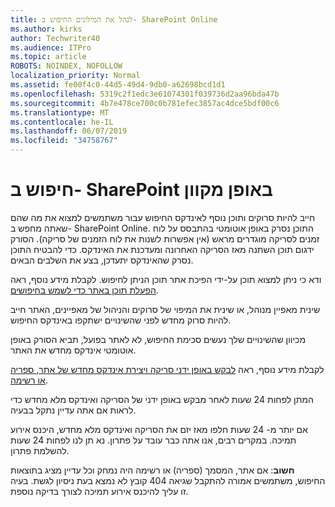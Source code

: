```yaml
---
title: לנהל את המילונים החיפוש ב- SharePoint Online
ms.author: kirks
author: Techwriter40
ms.audience: ITPro
ms.topic: article
ROBOTS: NOINDEX, NOFOLLOW
localization_priority: Normal
ms.assetid: fe00f4c0-44d5-49d4-9db0-a62698bcd1d1
ms.openlocfilehash: 5319c2f1edc3e61074301f039736d2aa96bda47b
ms.sourcegitcommit: 4b7e478ce700c0b781efec3857ac4dce5bdf00c6
ms.translationtype: MT
ms.contentlocale: he-IL
ms.lasthandoff: 06/07/2019
ms.locfileid: "34758767"
---
```

# <a name="search-in-sharepoint-online"></a>חיפוש ב- SharePoint באופן מקוון

חייב להיות סרוקים ותוכן נוסף לאינדקס החיפוש עבור משתמשים למצוא את מה שהם שאתה מחפש ב- SharePoint Online. התוכן נסרק באופן אוטומטי בהתבסס על לוח זמנים לסריקה מוגדרים מראש (אין אפשרות לשנות את לוח הזמנים של סריקה). הסורק ידגום תוכן השתנה מאז הסריקה האחרונה ומעדכנת את האינדקס. כדי להבטיח התוכן נסרק שהאינדקס יתעדכן, בצע את השלבים הבאים.

ודא כי ניתן למצוא תוכן על-ידי הפיכת אתר תוכן הניתן לחיפוש. לקבלת מידע נוסף, ראה [הפעלת תוכן באתר כדי לשמש בחיפושים](https://docs.microsoft.com/sharepoint/make-site-content-searchable).

שינית מאפיין מנוהל, או שינית את המיפוי של סרוקים והניהול של מאפיינים, האתר חייב להיות סרוק מחדש לפני שהשינויים ישתקפו באינדקס החיפוש. 

מכיוון שהשינויים שלך נעשים סכימת החיפוש, לא לאתר בפועל, תביא הסורק באופן אוטומטי אינדקס מחדש את האתר. 

לקבלת מידע נוסף, ראה [לבקש באופן ידני סריקה ויצירת אינדקס מחדש של אתר, ספריה או רשימה](https://docs.microsoft.com/sharepoint/crawl-site-conten).

 המתן לפחות 24 שעות לאחר מבקש באופן ידני של הסריקה ואינדקס מלא מחדש כדי לראות אם אתה עדיין נתקל בבעיה. 

אם יותר מ- 24 שעות חלפו מאז יזם את הסריקה ואינדקס מלא מחדש, היכנס אירוע תמיכה. במקרים רבים, אנו אתה כבר עובד על פתרון. נא תן לנו לפחות 24 שעות להשלמת פתרון.

**חשוב**: אם אתר, המסמך (ספריה) או רשימה היה נמחק וכל עדיין מציג בתוצאות החיפוש, משתמשים אמורה להתקבל שגיאה 404 קובץ לא נמצא בעת ניסיון לגשת. בעיה זו עליך להיכנס אירוע תמיכה לצורך בדיקה נוספת. 



